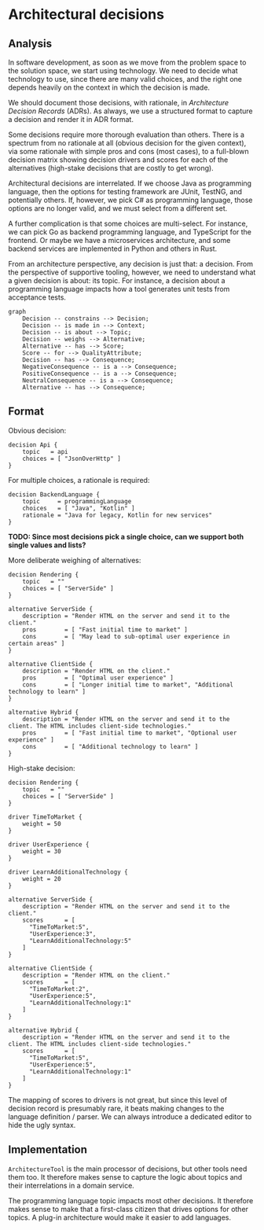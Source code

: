 # Architectural decisions

## Analysis

In software development, as soon as we move from the problem space to the solution space, we start using technology.
We need to decide what technology to use, since there are many valid choices, and the right one depends heavily on the
context in which the decision is made.

We should document those decisions, with rationale, in _Architecture Decision Records_ (ADRs).
As always, we use a structured format to capture a decision and render it in ADR format.

Some decisions require more thorough evaluation than others.
There is a spectrum from no rationale at all (obvious decision for the given context), via some rationale with simple
pros and cons (most cases), to a full-blown decision matrix showing decision drivers and scores for each of the
alternatives (high-stake decisions that are costly to get wrong).

Architectural decisions are interrelated.
If we choose Java as programming language, then the options for testing framework are JUnit, TestNG, and potentially
others.
If, however, we pick C# as programming language, those options are no longer valid, and we must select from a different
set.

A further complication is that some choices are multi-select.
For instance, we can pick Go as backend programming language, and TypeScript for the frontend.
Or maybe we have a microservices architecture, and some backend services are implemented in Python and others in Rust.

From an architecture perspective, any decision is just that: a decision.
From the perspective of supportive tooling, however, we need to understand what a given decision is about: its topic.
For instance, a decision about a programming language impacts how a tool generates unit tests from acceptance tests.

```mermaid
graph
    Decision -- constrains --> Decision;
    Decision -- is made in --> Context;
    Decision -- is about --> Topic;
    Decision -- weighs --> Alternative;
    Alternative -- has --> Score;
    Score -- for --> QualityAttribute;
    Decision -- has --> Consequence;
    NegativeConsequence -- is a --> Consequence;
    PositiveConsequence -- is a --> Consequence;
    NeutralConsequence -- is a --> Consequence;
    Alternative -- has --> Consequence;
```

## Format

Obvious decision:

```
decision Api {
    topic   = api
    choices = [ "JsonOverHttp" ]
}
```

For multiple choices, a rationale is required:

```
decision BackendLanguage {
    topic     = programmingLanguage
    choices   = [ "Java", "Kotlin" ]
    rationale = "Java for legacy, Kotlin for new services"
}
```

**TODO: Since most decisions pick a single choice, can we support both single values and lists?**

More deliberate weighing of alternatives:

```
decision Rendering {
    topic   = ""
    choices = [ "ServerSide" ]
}

alternative ServerSide {
    description = "Render HTML on the server and send it to the client."
    pros        = [ "Fast initial time to market" ]
    cons        = [ "May lead to sub-optimal user experience in certain areas" ]
}

alternative ClientSide {
    description = "Render HTML on the client."
    pros        = [ "Optimal user experience" ]
    cons        = [ "Longer initial time to market", "Additional technology to learn" ]
}

alternative Hybrid {
    description = "Render HTML on the server and send it to the client. The HTML includes client-side technologies."
    pros        = [ "Fast initial time to market", "Optional user experience" ]
    cons        = [ "Additional technology to learn" ]
}
```

High-stake decision:

```
decision Rendering {
    topic   = ""
    choices = [ "ServerSide" ]
}

driver TimeToMarket {
    weight = 50
}

driver UserExperience {
    weight = 30
}

driver LearnAdditionalTechnology {
    weight = 20
}

alternative ServerSide {
    description = "Render HTML on the server and send it to the client."
    scores      = [
      "TimeToMarket:5",
      "UserExperience:3",
      "LearnAdditionalTechnology:5"
    ]
}

alternative ClientSide {
    description = "Render HTML on the client."
    scores      = [
      "TimeToMarket:2",
      "UserExperience:5",
      "LearnAdditionalTechnology:1"
    ]
}

alternative Hybrid {
    description = "Render HTML on the server and send it to the client. The HTML includes client-side technologies."
    scores      = [
      "TimeToMarket:5",
      "UserExperience:5",
      "LearnAdditionalTechnology:1"
    ]
}
```

The mapping of scores to drivers is not great, but since this level of decision record is presumably rare, it beats
making changes to the language definition / parser.
We can always introduce a dedicated editor to hide the ugly syntax.


## Implementation

`ArchitectureTool` is the main processor of decisions, but other tools need them too.
It therefore makes sense to capture the logic about topics and their interrelations in a domain service.

The programming language topic impacts most other decisions.
It therefore makes sense to make that a first-class citizen that drives options for other topics.
A plug-in architecture would make it easier to add languages.
